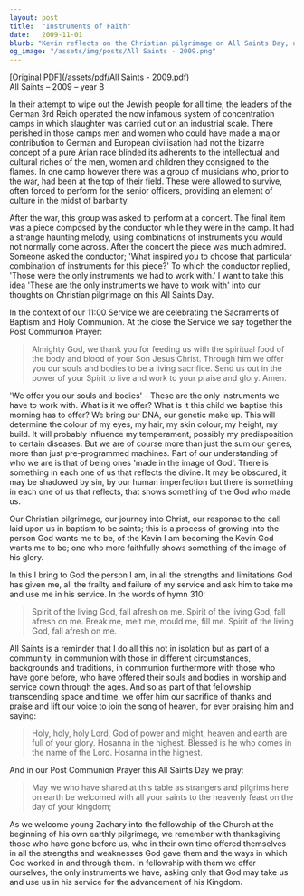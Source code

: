 ```yaml
---
layout: post
title:  "Instruments of Faith"
date:   2009-11-01
blurb: "Kevin reflects on the Christian pilgrimage on All Saints Day, using the metaphor of 'the only instruments we have to work with' to describe our souls and bodies offered in service to God. He emphasizes our journey into Christ, growing into the person God wants us to be, and the communal aspect of worship in communion with saints past and present."
og_image: "/assets/img/posts/All Saints - 2009.png"
---
```

[Original PDF](/assets/pdf/All Saints - 2009.pdf)    
All Saints – 2009 – year B

In their attempt to wipe out the Jewish people for all time, the leaders of the German 3rd Reich operated the now infamous system of concentration camps in which slaughter was carried out on an industrial scale. There perished in those camps men and women who could have made a major contribution to German and European civilisation had not the bizarre concept of a pure Arian race blinded its adherents to the intellectual and cultural riches of the men, women and children they consigned to the flames. In one camp however there was a group of musicians who, prior to the war, had been at the top of their field. These were allowed to survive, often forced to perform for the senior officers, providing an element of culture in the midst of barbarity.

After the war, this group was asked to perform at a concert. The final item was a piece composed by the conductor while they were in the camp. It had a strange haunting melody, using combinations of instruments you would not normally come across. After the concert the piece was much admired. Someone asked the conductor; 'What inspired you to choose that particular combination of instruments for this piece?' To which the conductor replied, 'Those were the only instruments we had to work with.' I want to take this idea 'These are the only instruments we have to work with' into our thoughts on Christian pilgrimage on this All Saints Day.

In the context of our 11:00 Service we are celebrating the Sacraments of Baptism and Holy Communion. At the close the Service we say together the Post Communion Prayer:

> Almighty God,
> we thank you for feeding us
> with the spiritual food
> of the body and blood of your Son Jesus Christ.
> Through him we offer you our souls and bodies
> to be a living sacrifice.
> Send us out in the power of your Spirit
> to live and work to your praise and glory. Amen.

'We offer you our souls and bodies' - These are the only instruments we have to work with. What is it we offer? What is it this child we baptise this morning has to offer? We bring our DNA, our genetic make up. This will determine the colour of my eyes, my hair, my skin colour, my height, my build. It will probably influence my temperament, possibly my predisposition to certain diseases. But we are of course more than just the sum our genes, more than just pre-programmed machines. Part of our understanding of who we are is that of being ones 'made in the image of God'. There is something in each one of us that reflects the divine. It may be obscured, it may be shadowed by sin, by our human imperfection but there is something in each one of us that reflects, that shows something of the God who made us.

Our Christian pilgrimage, our journey into Christ, our response to the call laid upon us in baptism to be saints; this is a process of growing into the person God wants me to be, of the Kevin I am becoming the Kevin God wants me to be; one who more faithfully shows something of the image of his glory.

In this I bring to God the person I am, in all the strengths and limitations God has given me, all the frailty and failure of my service and ask him to take me and use me in his service. In the words of hymn 310:

> Spirit of the living God,
> fall afresh on me.
> Spirit of the living God,
> fall afresh on me.
> Break me, melt me,
> mould me, fill me.
> Spirit of the living God,
> fall afresh on me.

All Saints is a reminder that I do all this not in isolation but as part of a community, in communion with those in different circumstances, backgrounds and traditions, in communion furthermore with those who have gone before, who have offered their souls and bodies in worship and service down through the ages. And so as part of that fellowship transcending space and time, we offer him our sacrifice of thanks and praise and lift our voice to join the song of heaven, for ever praising him and saying:

> Holy, holy, holy Lord,
> God of power and might,
> heaven and earth are full of your glory.
> Hosanna in the highest.
> Blessed is he who comes in the name of the Lord.
> Hosanna in the highest.

And in our Post Communion Prayer this All Saints Day we pray:

> May we who have shared at this table
> as strangers and pilgrims here on earth
> be welcomed with all your saints
> to the heavenly feast on the day of your kingdom;

As we welcome young Zachary into the fellowship of the Church at the beginning of his own earthly pilgrimage, we remember with thanksgiving those who have gone before us, who in their own time offered themselves in all the strengths and weaknesses God gave them and the ways in which God worked in and through them. In fellowship with them we offer ourselves, the only instruments we have, asking only that God may take us and use us in his service for the advancement of his Kingdom.
